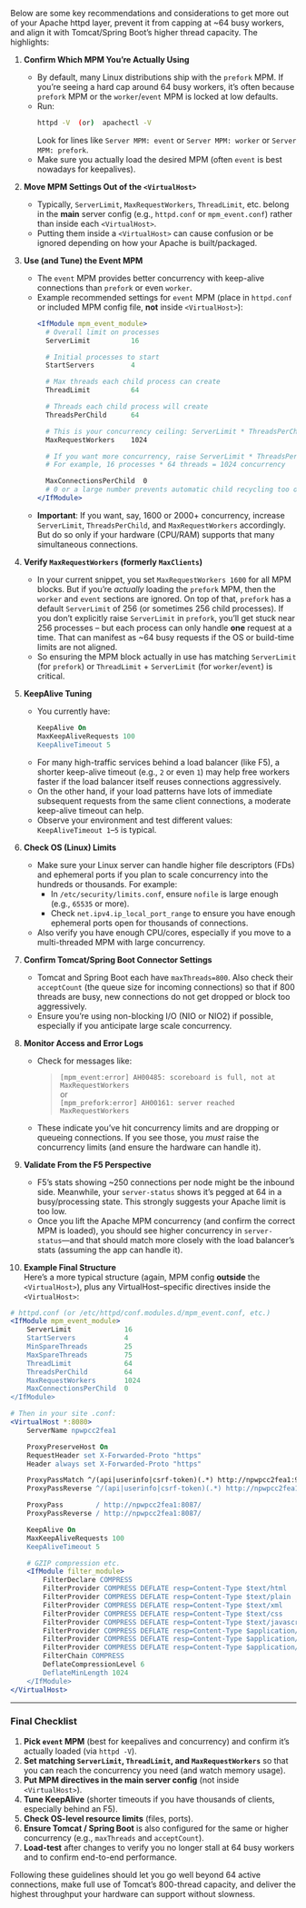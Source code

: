 Below are some key recommendations and considerations to get more out of your Apache httpd layer, prevent it from capping at ~64 busy workers, and align it with Tomcat/Spring Boot’s higher thread capacity. The highlights:

1. **Confirm Which MPM You’re Actually Using**  
   - By default, many Linux distributions ship with the `prefork` MPM. If you’re seeing a hard cap around 64 busy workers, it’s often because `prefork` MPM or the `worker`/`event` MPM is locked at low defaults.  
   - Run:  
     ```bash
     httpd -V  (or)  apachectl -V
     ```  
     Look for lines like `Server MPM: event` or `Server MPM: worker` or `Server MPM: prefork`.
   - Make sure you actually load the desired MPM (often `event` is best nowadays for keepalives).

2. **Move MPM Settings Out of the `<VirtualHost>`**  
   - Typically, `ServerLimit`, `MaxRequestWorkers`, `ThreadLimit`, etc. belong in the **main** server config (e.g., `httpd.conf` or `mpm_event.conf`) rather than inside each `<VirtualHost>`.  
   - Putting them inside a `<VirtualHost>` can cause confusion or be ignored depending on how your Apache is built/packaged.

3. **Use (and Tune) the Event MPM**  
   - The `event` MPM provides better concurrency with keep-alive connections than `prefork` or even `worker`.  
   - Example recommended settings for `event` MPM (place in `httpd.conf` or included MPM config file, **not** inside `<VirtualHost>`):
     ```apache
     <IfModule mpm_event_module>
       # Overall limit on processes
       ServerLimit          16

       # Initial processes to start
       StartServers         4

       # Max threads each child process can create
       ThreadLimit          64

       # Threads each child process will create
       ThreadsPerChild      64

       # This is your concurrency ceiling: ServerLimit * ThreadsPerChild
       MaxRequestWorkers    1024

       # If you want more concurrency, raise ServerLimit * ThreadsPerChild and match them to MaxRequestWorkers
       # For example, 16 processes * 64 threads = 1024 concurrency

       MaxConnectionsPerChild  0
       # 0 or a large number prevents automatic child recycling too often
     </IfModule>
     ```
   - **Important**: If you want, say, 1600 or 2000+ concurrency, increase `ServerLimit`, `ThreadsPerChild`, and `MaxRequestWorkers` accordingly. But do so only if your hardware (CPU/RAM) supports that many simultaneous connections.  

4. **Verify `MaxRequestWorkers` (formerly `MaxClients`)**  
   - In your current snippet, you set `MaxRequestWorkers 1600` for all MPM blocks. But if you’re *actually* loading the `prefork` MPM, then the `worker` and `event` sections are ignored. On top of that, `prefork` has a default `ServerLimit` of 256 (or sometimes 256 child processes). If you don’t explicitly raise `ServerLimit` in `prefork`, you’ll get stuck near 256 processes – but each process can only handle **one** request at a time. That can manifest as ~64 busy requests if the OS or build-time limits are not aligned.  
   - So ensuring the MPM block actually in use has matching `ServerLimit` (for `prefork`) or `ThreadLimit` + `ServerLimit` (for `worker`/`event`) is critical.

5. **KeepAlive Tuning**  
   - You currently have:
     ```apache
     KeepAlive On
     MaxKeepAliveRequests 100
     KeepAliveTimeout 5
     ```
   - For many high-traffic services behind a load balancer (like F5), a shorter keep-alive timeout (e.g., `2` or even `1`) may help free workers faster if the load balancer itself reuses connections aggressively.  
   - On the other hand, if your load patterns have lots of immediate subsequent requests from the same client connections, a moderate keep-alive timeout can help.  
   - Observe your environment and test different values: `KeepAliveTimeout 1`–`5` is typical.

6. **Check OS (Linux) Limits**  
   - Make sure your Linux server can handle higher file descriptors (FDs) and ephemeral ports if you plan to scale concurrency into the hundreds or thousands. For example:
     - In `/etc/security/limits.conf`, ensure `nofile` is large enough (e.g., `65535` or more).
     - Check `net.ipv4.ip_local_port_range` to ensure you have enough ephemeral ports open for thousands of connections.
   - Also verify you have enough CPU/cores, especially if you move to a multi-threaded MPM with large concurrency.

7. **Confirm Tomcat/Spring Boot Connector Settings**  
   - Tomcat and Spring Boot each have `maxThreads=800`. Also check their `acceptCount` (the queue size for incoming connections) so that if 800 threads are busy, new connections do not get dropped or block too aggressively.  
   - Ensure you’re using non-blocking I/O (NIO or NIO2) if possible, especially if you anticipate large scale concurrency.

8. **Monitor Access and Error Logs**  
   - Check for messages like:  
     > `[mpm_event:error] AH00485: scoreboard is full, not at MaxRequestWorkers`  
     or  
     > `[mpm_prefork:error] AH00161: server reached MaxRequestWorkers`  
   - These indicate you’ve hit concurrency limits and are dropping or queueing connections. If you see those, you *must* raise the concurrency limits (and ensure the hardware can handle it).

9. **Validate From the F5 Perspective**  
   - F5’s stats showing ~250 connections per node might be the inbound side. Meanwhile, your `server-status` shows it’s pegged at 64 in a busy/processing state. This strongly suggests your Apache limit is too low.  
   - Once you lift the Apache MPM concurrency (and confirm the correct MPM is loaded), you should see higher concurrency in `server-status`—and that should match more closely with the load balancer’s stats (assuming the app can handle it).

10. **Example Final Structure**  
   Here’s a more typical structure (again, MPM config **outside** the `<VirtualHost>`), plus any VirtualHost–specific directives inside the `<VirtualHost>`:

   ```apache
   # httpd.conf (or /etc/httpd/conf.modules.d/mpm_event.conf, etc.)
   <IfModule mpm_event_module>
       ServerLimit             16
       StartServers            4
       MinSpareThreads         25
       MaxSpareThreads         75
       ThreadLimit             64
       ThreadsPerChild         64
       MaxRequestWorkers       1024
       MaxConnectionsPerChild  0
   </IfModule>

   # Then in your site .conf:
   <VirtualHost *:8080>
       ServerName npwpcc2fea1

       ProxyPreserveHost On
       RequestHeader set X-Forwarded-Proto "https"
       Header always set X-Forwarded-Proto "https"

       ProxyPassMatch ^/(api|userinfo|csrf-token)(.*) http://npwpcc2fea1:9080/$1$2
       ProxyPassReverse ^/(api|userinfo|csrf-token)(.*) http://npwpcc2fea1:9080/$1$2

       ProxyPass        / http://npwpcc2fea1:8087/
       ProxyPassReverse / http://npwpcc2fea1:8087/

       KeepAlive On
       MaxKeepAliveRequests 100
       KeepAliveTimeout 5

       # GZIP compression etc.
       <IfModule filter_module>
           FilterDeclare COMPRESS
           FilterProvider COMPRESS DEFLATE resp=Content-Type $text/html
           FilterProvider COMPRESS DEFLATE resp=Content-Type $text/plain
           FilterProvider COMPRESS DEFLATE resp=Content-Type $text/xml
           FilterProvider COMPRESS DEFLATE resp=Content-Type $text/css
           FilterProvider COMPRESS DEFLATE resp=Content-Type $text/javascript
           FilterProvider COMPRESS DEFLATE resp=Content-Type $application/javascript
           FilterProvider COMPRESS DEFLATE resp=Content-Type $application/json
           FilterProvider COMPRESS DEFLATE resp=Content-Type $application/xml
           FilterChain COMPRESS
           DeflateCompressionLevel 6
           DeflateMinLength 1024
       </IfModule>
   </VirtualHost>
   ```

---

### Final Checklist

1. **Pick `event` MPM** (best for keepalives and concurrency) and confirm it’s actually loaded (via `httpd -V`).
2. **Set matching `ServerLimit`, `ThreadLimit`, and `MaxRequestWorkers`** so that you can reach the concurrency you need (and watch memory usage).
3. **Put MPM directives in the main server config** (not inside `<VirtualHost>`).
4. **Tune KeepAlive** (shorter timeouts if you have thousands of clients, especially behind an F5).
5. **Check OS-level resource limits** (files, ports).
6. **Ensure Tomcat / Spring Boot** is also configured for the same or higher concurrency (e.g., `maxThreads` and `acceptCount`).
7. **Load-test** after changes to verify you no longer stall at 64 busy workers and to confirm end-to-end performance.  

Following these guidelines should let you go well beyond 64 active connections, make full use of Tomcat’s 800-thread capacity, and deliver the highest throughput your hardware can support without slowness.
